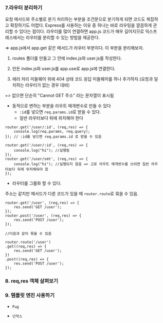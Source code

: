 ### 7.라우터 분리하기
요청 메서드와 주소별로 분기 처리하는 부분을 조건문으로 분기하게 되면 코드도 복잡하고 확장하기도 어렵다. Express를 사용하는 이유 중 하나는 바로 라우팅을 깔끔하게 관리할 수 있다는 점이다. 라우터를 많이 연결하면 app.js 코드가 매우 길어지므로 익스프레스에서는 라우터를 분리할 수 있는 방법을 제공한다.

=> app.js에서 app.get 같은 메서드가 라우터 부분이다. 이 부분을 분리해보자.

1. routes 폴더를 만들고 그 안에 index.js와 user.js를 작성한다.

2. 만든 index.js와 user.js를 app.use로 app.js에 연결한다.

3. 에러 처리 미들웨어 위에 404 상태 코드 응답 미들웨어를 하나 추가하자.(요청과 일치하는 라우터가 없는 경우 대비)

=> 없으면 단순히 "Cannot GET 주소" 라는 문자열이 표시됨

- 동적으로 변하는 부분을 라우트 매개변수로 만들 수 있다
    - `:id`를 넣으면 `req.params.id`로 받을 수 있다.
    - 일반 라우터보다 뒤에 위치해야 한다
```JS
router.get('/user/:id', (req,res) => {
    console.log(req.params, req.query);
}); // :id를 넣으면 req.params.id 로 받을 수 있음

router.get('/user/:id', (req,res) => {
    console.log("hi"); //실행됨
});
router.get('/user/smt', (req,res) => {
    console.log("hi"); //실행되지 않음 => 고로 라우트 매개변수를 쓰려면 일반 라우터보다 뒤에 위치해둬야 함
});
```

- 라우터를 그룹화 할 수 있다. 

주소는 같지만 메서드가 다른 코드가 있을 때 `router.route`로 묶을 수 있음.

```JS
router.get('/user', (req,res) => {
    res.send('GET /user');
}); 
router.post('/user', (req,res) => {
    res.send('POST /user');
}); 

//다음과 같이 묶을 수 있음

router.route('/user')
.get((req,res) => {
    res.send('GET /user');
})
.post((req,res) => {
    res.send('POST /user');
});
```
### 8. req,res 객체 살펴보기

### 9. 템플릿 엔진 사용하기

- `Pug`

- `넌적스`

